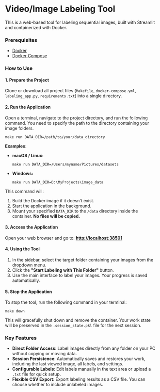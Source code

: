 # Video/Image Labeling Tool

This is a web-based tool for labeling sequential images, built with Streamlit and containerized with Docker.

### Prerequisites

* [Docker](https://docs.docker.com/engine/install/)
* [Docker Compose](https://docs.docker.com/compose/install/)

### How to Use

#### 1. Prepare the Project

Clone or download all project files (`Makefile`, `docker-compose.yml`, `labeling_app.py`, `requirements.txt`) into a single directory.

#### 2. Run the Application

Open a terminal, navigate to the project directory, and run the following command. You need to specify the path to the directory containing your image folders.

```
make run DATA_DIR=/path/to/your/data_directory
```

**Examples:**

* **macOS / Linux:**
    ```
    make run DATA_DIR=/Users/myname/Pictures/datasets
    ```

* **Windows:**
    ```
    make run DATA_DIR=D:\MyProjects\image_data
    ```

This command will:

1.  Build the Docker image if it doesn't exist.
2.  Start the application in the background.
3.  Mount your specified `DATA_DIR` to the `/data` directory inside the container. **No files will be copied.**

#### 3. Access the Application

Open your web browser and go to:
**[http://localhost:38501](http://localhost:38501)**

#### 4. Using the Tool

1.  In the sidebar, select the target folder containing your images from the dropdown menu.
2.  Click the **"Start Labeling with This Folder"** button.
3.  Use the main interface to label your images. Your progress is saved automatically.

#### 5. Stop the Application

To stop the tool, run the following command in your terminal:

```
make down
```

This will gracefully shut down and remove the container. Your work state will be preserved in the `.session_state.pkl` file for the next session.

### Key Features

* **Direct Folder Access**: Label images directly from any folder on your PC without copying or moving data.
* **Session Persistence**: Automatically saves and restores your work, including the last viewed image, all labels, and settings.
* **Configurable Labels**: Edit labels manually in the text area or upload a `.txt` file for quick setup.
* **Flexible CSV Export**: Export labeling results as a CSV file. You can choose whether to include unlabeled images.
